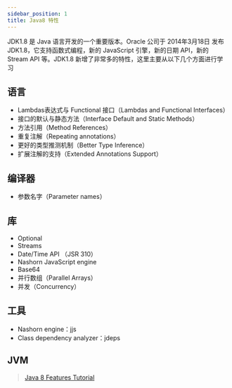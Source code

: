 ```yaml
---
sidebar_position: 1
title: Java8 特性
---
```


JDK1.8 是 Java 语言开发的一个重要版本。Oracle 公司于 2014年3月18日 发布 JDK1.8，它支持函数式编程，新的 JavaScript 引擎，新的日期 API，新的 Stream API 等。JDK1.8 新增了非常多的特性，这里主要从以下几个方面进行学习

## 语言

* Lambdas表达式与 Functional 接口（Lambdas and Functional Interfaces）
* 接口的默认与静态方法（Interface Default and Static Methods）
* 方法引用（Method References）
* 重复注解（Repeating annotations）
* 更好的类型推测机制（Better Type Inference）
* 扩展注解的支持（Extended Annotations Support）
  
## 编译器

* 参数名字（Parameter names）

## 库

* Optional
* Streams
* Date/Time API （JSR 310）
* Nashorn JavaScript engine
* Base64
* 并行数组（Parallel Arrays）
* 并发（Concurrency）

## 工具

* Nashorn engine：jjs
* Class dependency analyzer：jdeps

## JVM

> [Java 8 Features Tutorial](https://www.javacodegeeks.com/java-8-features-tutorial.html)
